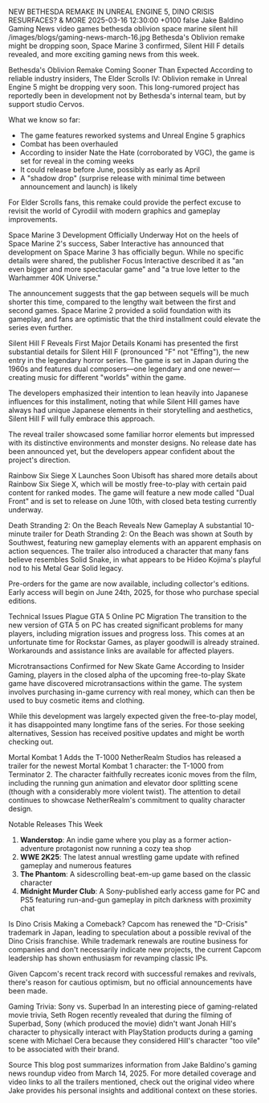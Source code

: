 NEW BETHESDA REMAKE IN UNREAL ENGINE 5, DINO CRISIS RESURFACES? & MORE
2025-03-16 12:30:00 +0100
false
Jake Baldino
Gaming News
video games
bethesda
oblivion
space marine
silent hill
/images/blogs/gaming-news-march-16.jpg
Bethesda's Oblivion remake might be dropping soon, Space Marine 3 confirmed, Silent Hill F details revealed, and more exciting gaming news from this week.

Bethesda's Oblivion Remake Coming Sooner Than Expected
According to reliable industry insiders, The Elder Scrolls IV: Oblivion remake in Unreal Engine 5 might be dropping very soon. This long-rumored project has reportedly been in development not by Bethesda's internal team, but by support studio Cervos.

What we know so far:
* The game features reworked systems and Unreal Engine 5 graphics
* Combat has been overhauled
* According to insider Nate the Hate (corroborated by VGC), the game is set for reveal in the coming weeks
* It could release before June, possibly as early as April
* A "shadow drop" (surprise release with minimal time between announcement and launch) is likely

For Elder Scrolls fans, this remake could provide the perfect excuse to revisit the world of Cyrodiil with modern graphics and gameplay improvements.

Space Marine 3 Development Officially Underway
Hot on the heels of Space Marine 2's success, Saber Interactive has announced that development on Space Marine 3 has officially begun. While no specific details were shared, the publisher Focus Interactive described it as "an even bigger and more spectacular game" and "a true love letter to the Warhammer 40K Universe."

The announcement suggests that the gap between sequels will be much shorter this time, compared to the lengthy wait between the first and second games. Space Marine 2 provided a solid foundation with its gameplay, and fans are optimistic that the third installment could elevate the series even further.

Silent Hill F Reveals First Major Details
Konami has presented the first substantial details for Silent Hill F (pronounced "F" not "Effing"), the new entry in the legendary horror series. The game is set in Japan during the 1960s and features dual composers—one legendary and one newer—creating music for different "worlds" within the game.

The developers emphasized their intention to lean heavily into Japanese influences for this installment, noting that while Silent Hill games have always had unique Japanese elements in their storytelling and aesthetics, Silent Hill F will fully embrace this approach.

The reveal trailer showcased some familiar horror elements but impressed with its distinctive environments and monster designs. No release date has been announced yet, but the developers appear confident about the project's direction.

Rainbow Six Siege X Launches Soon
Ubisoft has shared more details about Rainbow Six Siege X, which will be mostly free-to-play with certain paid content for ranked modes. The game will feature a new mode called "Dual Front" and is set to release on June 10th, with closed beta testing currently underway.

Death Stranding 2: On the Beach Reveals New Gameplay
A substantial 10-minute trailer for Death Stranding 2: On the Beach was shown at South by Southwest, featuring new gameplay elements with an apparent emphasis on action sequences. The trailer also introduced a character that many fans believe resembles Solid Snake, in what appears to be Hideo Kojima's playful nod to his Metal Gear Solid legacy.

Pre-orders for the game are now available, including collector's editions. Early access will begin on June 24th, 2025, for those who purchase special editions.

Technical Issues Plague GTA 5 Online PC Migration
The transition to the new version of GTA 5 on PC has created significant problems for many players, including migration issues and progress loss. This comes at an unfortunate time for Rockstar Games, as player goodwill is already strained. Workarounds and assistance links are available for affected players.

Microtransactions Confirmed for New Skate Game
According to Insider Gaming, players in the closed alpha of the upcoming free-to-play Skate game have discovered microtransactions within the game. The system involves purchasing in-game currency with real money, which can then be used to buy cosmetic items and clothing.

While this development was largely expected given the free-to-play model, it has disappointed many longtime fans of the series. For those seeking alternatives, Session has received positive updates and might be worth checking out.

Mortal Kombat 1 Adds the T-1000
NetherRealm Studios has released a trailer for the newest Mortal Kombat 1 character: the T-1000 from Terminator 2. The character faithfully recreates iconic moves from the film, including the running gun animation and elevator door splitting scene (though with a considerably more violent twist). The attention to detail continues to showcase NetherRealm's commitment to quality character design.

Notable Releases This Week
1. **Wanderstop**: An indie game where you play as a former action-adventure protagonist now running a cozy tea shop
2. **WWE 2K25**: The latest annual wrestling game update with refined gameplay and numerous features
3. **The Phantom**: A sidescrolling beat-em-up game based on the classic character
4. **Midnight Murder Club**: A Sony-published early access game for PC and PS5 featuring run-and-gun gameplay in pitch darkness with proximity chat

Is Dino Crisis Making a Comeback?
Capcom has renewed the "D-Crisis" trademark in Japan, leading to speculation about a possible revival of the Dino Crisis franchise. While trademark renewals are routine business for companies and don't necessarily indicate new projects, the current Capcom leadership has shown enthusiasm for revamping classic IPs.

Given Capcom's recent track record with successful remakes and revivals, there's reason for cautious optimism, but no official announcements have been made.

Gaming Trivia: Sony vs. Superbad
In an interesting piece of gaming-related movie trivia, Seth Rogen recently revealed that during the filming of Superbad, Sony (which produced the movie) didn't want Jonah Hill's character to physically interact with PlayStation products during a gaming scene with Michael Cera because they considered Hill's character "too vile" to be associated with their brand.

Source
This blog post summarizes information from Jake Baldino's gaming news roundup video from March 14, 2025. For more detailed coverage and video links to all the trailers mentioned, check out the original video where Jake provides his personal insights and additional context on these stories.
